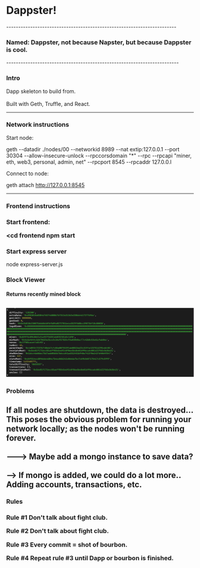 <h1>Dappster!</h1>
-----------------------------------------------------------------------
<h3>Named: Dappster, not because Napster, but because Dappster is cool.</h3>
------------------------------------------------------------------------
<h3>Intro</h3>
Dapp skeleton to build from. <br></br>
Built with Geth, Truffle, and React.

-----------------------------------------------------------------------------------------------

<h3>Network instructions </h3>
Start node: 

geth --datadir ./nodes/00 --networkid 8989 --nat extip:127.0.0.1 --port 30304 --allow-insecure-unlock --rpccorsdomain "*" --rpc --rpcapi "miner, eth, web3, personal, admin, net" --rpcport 8545 --rpcaddr 127.0.0.l

Connect to node: 

geth attach http://127.0.0.1:8545

------------------------------------------------------------------------
<h3> Frontend instructions <h3>
Start frontend:

<cd frontend
npm start

<h3> Start express server </h3>

node express-server.js

<h3> Block Viewer </h3>
<h4> Returns recently mined block </h4>

![Screenshot](https://github.com/rottaj/Dappster/blob/master/block_sc.png?raw=true)
-------------------------------------------------------------------------------------------------------------------------------------------
<h3> Problems </h3>

If all nodes are shutdown, the data is destroyed... This poses the obvious problem for running your network locally; as the nodes won't be running forever.
<br></br>
---> Maybe add a mongo instance to save data? <br></br>
    --> If mongo is added, we could do a lot more.. Adding accounts, transactions, etc.
-------------------------------------------------------------------------------------------------------------------------------------------
<h3>Rules <h3>
<p>
Rule #1 Don't talk about fight club.

Rule #2 Don't talk about fight club.

Rule #3 Every commit = shot of bourbon.

Rule #4 Repeat rule #3 until Dapp or bourbon is finished.
</p>


